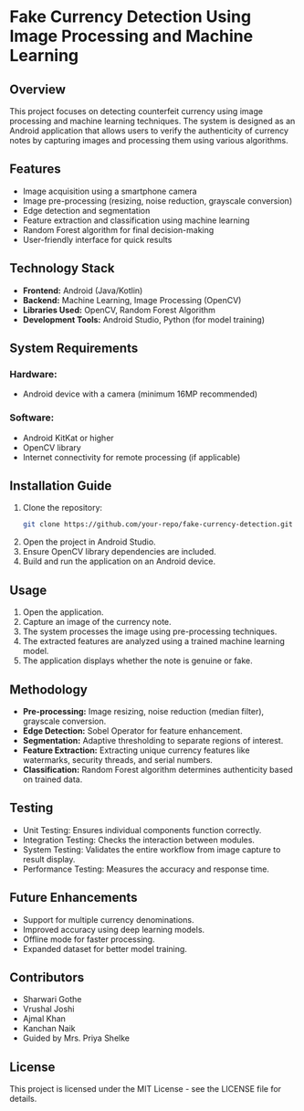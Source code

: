 # Fake Currency Detection Using Image Processing and Machine Learning

## Overview
This project focuses on detecting counterfeit currency using image processing and machine learning techniques. The system is designed as an Android application that allows users to verify the authenticity of currency notes by capturing images and processing them using various algorithms.

## Features
- Image acquisition using a smartphone camera
- Image pre-processing (resizing, noise reduction, grayscale conversion)
- Edge detection and segmentation
- Feature extraction and classification using machine learning
- Random Forest algorithm for final decision-making
- User-friendly interface for quick results

## Technology Stack
- **Frontend:** Android (Java/Kotlin)
- **Backend:** Machine Learning, Image Processing (OpenCV)
- **Libraries Used:** OpenCV, Random Forest Algorithm
- **Development Tools:** Android Studio, Python (for model training)

## System Requirements
### Hardware:
- Android device with a camera (minimum 16MP recommended)

### Software:
- Android KitKat or higher
- OpenCV library
- Internet connectivity for remote processing (if applicable)

## Installation Guide
1. Clone the repository:
   ```sh
   git clone https://github.com/your-repo/fake-currency-detection.git
   ```
2. Open the project in Android Studio.
3. Ensure OpenCV library dependencies are included.
4. Build and run the application on an Android device.

## Usage
1. Open the application.
2. Capture an image of the currency note.
3. The system processes the image using pre-processing techniques.
4. The extracted features are analyzed using a trained machine learning model.
5. The application displays whether the note is genuine or fake.

## Methodology
- **Pre-processing:** Image resizing, noise reduction (median filter), grayscale conversion.
- **Edge Detection:** Sobel Operator for feature enhancement.
- **Segmentation:** Adaptive thresholding to separate regions of interest.
- **Feature Extraction:** Extracting unique currency features like watermarks, security threads, and serial numbers.
- **Classification:** Random Forest algorithm determines authenticity based on trained data.

## Testing
- Unit Testing: Ensures individual components function correctly.
- Integration Testing: Checks the interaction between modules.
- System Testing: Validates the entire workflow from image capture to result display.
- Performance Testing: Measures the accuracy and response time.

## Future Enhancements
- Support for multiple currency denominations.
- Improved accuracy using deep learning models.
- Offline mode for faster processing.
- Expanded dataset for better model training.

## Contributors
- Sharwari Gothe
- Vrushal Joshi
- Ajmal Khan
- Kanchan Naik
- Guided by Mrs. Priya Shelke

## License
This project is licensed under the MIT License - see the LICENSE file for details.

